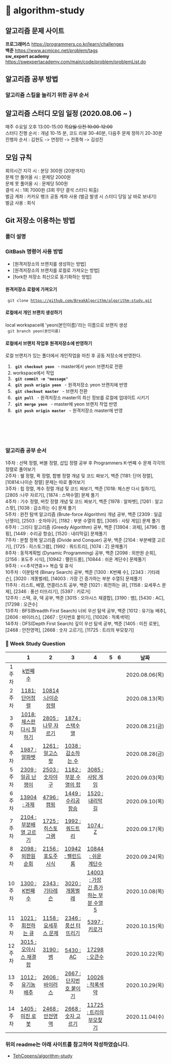 # :orange_book: algorithm-study

## 알고리즘 문제 사이트

**프로그래머스** https://programmers.co.kr/learn/challenges <br>
**백준** https://www.acmicpc.net/problem/tags <br>
**sw_expert academy** https://swexpertacademy.com/main/code/problem/problemList.do <br>

## 알고리즘 공부 방법

### 알고리즘 스킬을 늘리기 위한 공부 순서

## 알고리즘 스터디 모임 일정 (2020.08.06 ~ )

매주 수요일 오후 13:00-15:00 <del>목요일 오전 10:00-12:00</del> <br>
스터디 진행 순서 : 개념 10-15 분, 코드 리뷰 30-40분, 다음주 문제 정하기 20-30분 <br>
진행자 순서 : 김현도 -> 연정민 -> 전종혁 -> 김성진 <br>

## 모임 규칙

회의시간 지각 시 : 분당 300원 (20분까지) <br>
문제 안 풀어올 시 : 문제당 2000원<br>
문제 못 풀어올 시 : 문제당 500원<br>
결석 시 : 1회 7000원 (3회 무단 결석 스터디 퇴출) <br>
벌금 계좌 : 카카오 뱅크 공동 계좌 사용 (벌금 발생 시 스터디 당일 날 바로 보내기)<br>
벌금 사용 : 회식<br>

## Git 저장소 이용하는 방법

### 폴더 설명 

### GitBash 명령어 사용 방법

- [원격저장소의 브랜치를 생성하는 방법]
- [원격저장소의 브랜치를 로컬로 가져오는 방법]
- [fork한 저장소 최신으로 동기화하는 방법]

#### 원격저장소 로컬에 가져오기

<code> git clone https://github.com/BreakAlgorithm/algorithm-study.git </code>

#### 로컬에서 개인 브랜치 생성하기

local workspace에 'yeon(본인이름)'라는 이름으로 브랜치 생성<br>
<code> git branch yeon(본인이름) </code>

#### 로컬에서 브랜치 작업후 원격저장소에 반영하기

로컬 브랜치가 있는 폴더에서 개인작업을 마친 후 공동 저장소에 반영한다.

1. <code> **git checkout yeon** </code> - master에서 yeon 브랜치로 전환
2. workspace에서 작업
3. <code> **git commit -m "message"**</code>
4. <code> **git push origin yeon** </code> - 원격저장소 yeon 브랜치에 반영
5. <code> **git checkout master** </code> - 브랜치 전환
6. <code> **git pull** </code> - 원격저장소 master의 최신 정보를 로컬에 업데이트 시키기
7. <code> **git merge yeon** </code> - master에 yeon 브랜치 작업 반영
8. <code> **git push origin master** </code> - 원격저장소 master에 반영

## <br><br>

### 알고리즘 공부 순서

1주차 : 선택 정렬, 버블 정렬, 삽입 정렬 공부 후 Programmers K-번째 수 문제 각각의 정렬로 풀어보기 <br>
2주차 : 쉘 정렬, 퀵 정렬, 합병 정렬 개념 및 코드 짜보기, 백준 [1181: 단어 정렬], [10814:나이순 정렬] 문제는 따로 풀어보기 <br>
3주차 : 힙 정렬, 계수 정렬 개념 및 코드 짜보기, 백준 [1018: 체스판 다시 칠하기], [2805 :나무 자르기], [1874 : 스택수열] 문제 풀기 <br>
4주차 : 기수 정렬, 버킷 정렬 개념 및 코드 짜보기, 백준 [1978 : 알파벳], [1261 : 알고스팟], [1038 : 감소하는 수] 문제 풀기 <br>
5주차 : 완전 탐색 알고리즘 (Brute-force Algorithm) 개념 공부, 백준 [2309 : 일곱 난쟁이], [2503 : 숫자야구], [1182 : 부분 수열의 합], [3085 : 사탕 게임] 문제 풀기 <br>
6주차 : 그리디 알고리즘 (Greedy Algorithm) 공부, 백준 [13904 : 과제], [4796 : 캠핑], [1449 : 수리공 항승], [1520 : 내리막길] 문제풀기 <br>
7주차 : 분할 정복 알고리즘 (Divide and Conquer) 공부, 백준 [2104 : 부분배열 고르기], [1725 : 히스토그램], [1992 : 쿼드트리], [1074 : Z] 문제풀기 <br>
8주차 : 동적계획법 (Dynamic Programming) 공부, 백준 [2098 : 외판원 순회], [2156 : 포도주 시식], [10942 : 팰린드롬], [10844 : 쉬운 계단수] 문제풀기 <br>
9주차 : <<추석연휴>> 복습 및 휴식 <br>
10주차 : 이분탐색 (Binary Search) 공부, 백준 [1300 : K번째 수], [2343 : 기타레슨], [3020 : 개똥벌레], [14003 : 가장 긴 증가하는 부분 수열5] 문제풀기 <br>
11주차 : 리스트, 배열, 연결리스트 공부, 백준  [1021 : 회전하는 큐], [1158 : 요세푸스 문제], [2346 : 풍선 터뜨리기], [5397 : 키로거] <br>
12주차 : 스택, 큐, 덱 공부, 백준 [3015 : 오아시스 재결합], [3190 : 뱀], [5430 : AC], [17298 : 오큰수] <br>
13주차 : BFS(Breadth First Search) 너비 우선 탐색 공부, 백준 [1012 : 유기농 배추], [2606 : 바이러스], [2667 : 단지번호 붙이기], [10026 : 적록색약] <br>
14주차 : DFS(Depth First Search) 깊이 우선 탐색 공부, 백준 [1405 : 미친 로봇], [2468 : 안전영역], [2668 : 숫자 고르기], [11725 : 트리의 부모찾기] <br>
### :rainbow: Week Study Question

|        | 1  | 2 | 3 |4|5|6| 날짜 |
| :---: | :---: | :---: | :---: | :---: | :---: | :---: | :---: |
| 1주차  | [k번째 수](https://programmers.co.kr/learn/courses/30/lessons/42748)   |   ||||   | 2020.08.06(목)
| 2주차  | [1181: 단어정렬](https://www.acmicpc.net/problem/1181)   | [10814 :나이순 정렬](https://www.acmicpc.net/problem/10814) ||||   | 2020.08.13(목)
| 3주차  | [1018: 체스판 다시 칠하기](https://www.acmicpc.net/problem/1018)   | [2805 :나무 자르기](https://www.acmicpc.net/problem/2805) | [1874 : 스택수열](https://www.acmicpc.net/problem/1874)  |||| 2020.08.21(금)
| 4주차  |  [1987 : 알파벳](https://www.acmicpc.net/problem/1987)   | [1261 : 알고스팟](https://www.acmicpc.net/problem/1261) | [1038 : 감소하는 수](https://www.acmicpc.net/problem/1038)  |||| 2020.08.28(금)
| 5주차  |  [2309 : 일곱 난쟁이](https://www.acmicpc.net/problem/2309)   | [2503 : 숫자야구](https://www.acmicpc.net/problem/2503) | [1182 : 부분 수열의 합](https://www.acmicpc.net/problem/1182)  |[3085 : 사탕 게임](https://www.acmicpc.net/problem/3085)||| 2020.09.03(목)
| 6주차  |  [13904 : 과제](https://www.acmicpc.net/problem/13904)   | [4796 : 캠핑](https://www.acmicpc.net/problem/4796) | [1449 : 수리공 항승](https://www.acmicpc.net/problem/1449)  |[1520 : 내리막길](https://www.acmicpc.net/problem/1520)||| 2020.09.10(목)
| 7주차  |  [2104 : 부분배열 고르기](https://www.acmicpc.net/problem/2104)   | [1725 : 히스토그램](https://www.acmicpc.net/problem/1725) | [1992 : 쿼드트리](https://www.acmicpc.net/problem/1992)  |[1074 : Z](https://www.acmicpc.net/problem/1074)||| 2020.09.17(목)
| 8주차  |  [2098 : 외판원 순회](https://www.acmicpc.net/problem/2098)   | [2156 : 포도주 시식](https://www.acmicpc.net/problem/2156) | [10942 : 팰린드롬](https://www.acmicpc.net/problem/10942)  |[10844 : 쉬운 계단수](https://www.acmicpc.net/problem/10844)||| 2020.09.24(목)
| 10주차  |  [1300 : K번째 수](https://www.acmicpc.net/problem/1300)   | [2343 : 기타레슨](https://www.acmicpc.net/problem/2343) | [3020 : 개똥벌레](https://www.acmicpc.net/problem/3020)  |[14003 : 가장 긴 증가하는 부분 수열5](https://www.acmicpc.net/problem/14003)||| 2020.10.08(목)
| 11주차  |  [1021 : 회전하는 큐](https://www.acmicpc.net/problem/1021)   | [1158 : 요세푸스 문제](https://www.acmicpc.net/problem/1158) | [2346 : 풍선 터뜨리기](https://www.acmicpc.net/problem/2346)  |[5397 : 키로거](https://www.acmicpc.net/problem/5397)||| 2020.10.15(목)
| 12주차  |  [3015 : 오아시스 재결합](https://www.acmicpc.net/problem/3015)   | [3190 : 뱀](https://www.acmicpc.net/problem/3190) | [5430 : AC](https://www.acmicpc.net/problem/5430)  |[17298 : 오큰수](https://www.acmicpc.net/problem/17298)||| 2020.10.22(목)
| 13주차  |  [1012 : 유기농 배추](https://www.acmicpc.net/problem/1012)   | [2606 : 바이러스](https://www.acmicpc.net/problem/2606) | [2667 : 단지번호 붙이기](https://www.acmicpc.net/problem/2667)  |[10026 : 적록색약](https://www.acmicpc.net/problem/10026)||| 2020.10.29(목)
| 14주차  |  [1405 : 미친 로봇](https://www.acmicpc.net/problem/1405)   | [2468 : 안전영역](https://www.acmicpc.net/problem/2468) | [2668 : 숫자 고르기](https://www.acmicpc.net/problem/2668)  |[11725 : 트리의 부모찾기](https://www.acmicpc.net/problem/11725)||| 2020.11.04(수)
### 위의 readme는 아래 사이트를 참고하여 작성하였습니다. 

- [TehCopens/algorithm-study](https://github.com/TheCopiens/algorithm-study/blob/master/README.md) <br>

